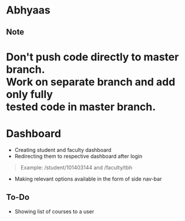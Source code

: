 
Abhyaas
=======


Note
----

Don't push code directly to master branch.  
Work on separate branch and add only fully  
tested code in master branch.
=======
# Dashboard

* Creating student and faculty dashboard
* Redirecting them to respective dashboard after login
> Example: /student/101403144 and /faculty/tbh
* Making relevant options available in the form of side nav-bar

## To-Do
* Showing list of courses to a user

